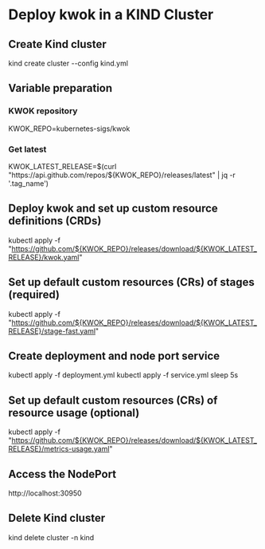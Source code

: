 # Deploy kwok in a KIND Cluster

## Create Kind cluster
kind create cluster --config kind.yml

## Variable preparation
### KWOK repository
KWOK_REPO=kubernetes-sigs/kwok
### Get latest
KWOK_LATEST_RELEASE=$(curl "https://api.github.com/repos/${KWOK_REPO}/releases/latest" | jq -r '.tag_name')

## Deploy kwok and set up custom resource definitions (CRDs) #
kubectl apply -f "https://github.com/${KWOK_REPO}/releases/download/${KWOK_LATEST_RELEASE}/kwok.yaml"

## Set up default custom resources (CRs) of stages (required) 
kubectl apply -f "https://github.com/${KWOK_REPO}/releases/download/${KWOK_LATEST_RELEASE}/stage-fast.yaml"

## Create deployment and node port service
kubectl apply -f deployment.yml
kubectl apply -f service.yml
sleep 5s

## Set up default custom resources (CRs) of resource usage (optional)
kubectl apply -f "https://github.com/${KWOK_REPO}/releases/download/${KWOK_LATEST_RELEASE}/metrics-usage.yaml"

## Access the NodePort
http://localhost:30950

## Delete Kind cluster
kind delete cluster -n kind
